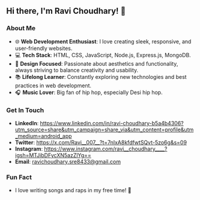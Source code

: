 ## Hi there, I'm Ravi Choudhary! 👋

### About Me
- 🌐 **Web Development Enthusiast**: I love creating sleek, responsive, and user-friendly websites.
- 💻 **Tech Stack**: HTML, CSS, JavaScript, Node.js, Express.js, MongoDB.
- 🎨 **Design Focused**: Passionate about aesthetics and functionality, always striving to balance creativity and usability.
- 📚 **Lifelong Learner**: Constantly exploring new technologies and best practices in web development.
- 🎧 **Music Lover**: Big fan of hip hop, especially Desi hip hop.

### Get In Touch
- **LinkedIn**: https://www.linkedin.com/in/ravi-choudhary-b5a4b4306?utm_source=share&utm_campaign=share_via&utm_content=profile&utm_medium=android_app
- **Twitter**: https://x.com/Ravi__007__?t=7nIxA8kfdfwtSQvt-5zo6g&s=09
- **Instagram**: https://www.instagram.com/ravi__choudhary____?igsh=MTJibDFycXN5azZlYg==
- **Email**: ravichoudhary.sre8433@gmail.com

### Fun Fact
- I love writing songs and raps in my free time! 🎤
